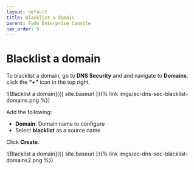 ```yaml
---
layout: default
title: Blacklist a domain
parent: Fyde Enterprise Console
nav_order: 9
---
```

# Blacklist a domain

To blacklist a domain, go to **DNS Security** and and navigate to **Domains**, click the **“+”** icon in the top right.

![Blacklist a domain]({{ site.baseurl }}{% link imgs/ec-dns-sec-blacklist-domains.png %})

Add the following:

- **Domain**: Domain name to configure
- Select **blacklist** as a source name

Click **Create**.

![Blacklist a domain]({{ site.baseurl }}{% link imgs/ec-dns-sec-blacklist-domains2.png %})
